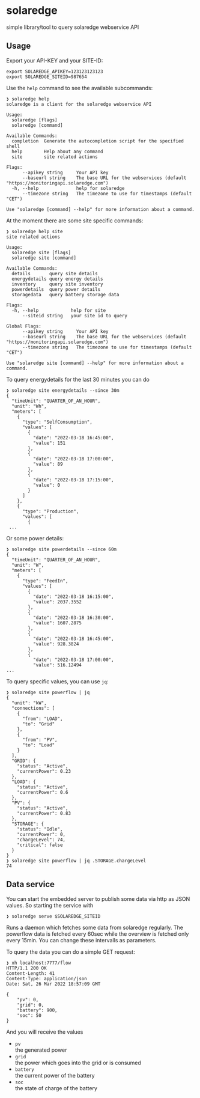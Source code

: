# solaredge

simple library/tool to query solaredge webservice API

## Usage

Export your API-KEY and your SITE-ID:
~~~
export SOLAREDGE_APIKEY=123123123123
export SOLAREDGE_SITEID=987654
~~~

Use the `help` command to see the available subcommands:

~~~
❯ solaredge help
solaredge is a client for the solaredge webservice API

Usage:
  solaredge [flags]
  solaredge [command]

Available Commands:
  completion  Generate the autocompletion script for the specified shell
  help        Help about any command
  site        site related actions

Flags:
      --apikey string     Your API key
      --baseurl string    The base URL for the webservices (default "https://monitoringapi.solaredge.com")
  -h, --help              help for solaredge
      --timezone string   The timezone to use for timestamps (default "CET")

Use "solaredge [command] --help" for more information about a command.
~~~

At the moment there are some site specific commands:

~~~
❯ solaredge help site
site related actions

Usage:
  solaredge site [flags]
  solaredge site [command]

Available Commands:
  details       query site details
  energydetails query energy details
  inventory     query site inventory
  powerdetails  query power details
  storagedata   query battery storage data

Flags:
  -h, --help            help for site
      --siteid string   your site id to query

Global Flags:
      --apikey string     Your API key
      --baseurl string    The base URL for the webservices (default "https://monitoringapi.solaredge.com")
      --timezone string   The timezone to use for timestamps (default "CET")

Use "solaredge site [command] --help" for more information about a command.
~~~

To query energydetails for the last 30 minutes you can do

~~~
❯ solaredge site energydetails --since 30m
{
  "timeUnit": "QUARTER_OF_AN_HOUR",
  "unit": "Wh",
  "meters": [
    {
      "type": "SelfConsumption",
      "values": [
        {
          "date": "2022-03-18 16:45:00",
          "value": 151
        },
        {
          "date": "2022-03-18 17:00:00",
          "value": 89
        },
        {
          "date": "2022-03-18 17:15:00",
          "value": 0
        }
      ]
    },
    {
      "type": "Production",
      "values": [
        {
 ...
~~~

Or some power details:

~~~
❯ solaredge site powerdetails --since 60m
{
  "timeUnit": "QUARTER_OF_AN_HOUR",
  "unit": "W",
  "meters": [
    {
      "type": "FeedIn",
      "values": [
        {
          "date": "2022-03-18 16:15:00",
          "value": 2037.3552
        },
        {
          "date": "2022-03-18 16:30:00",
          "value": 1607.2875
        },
        {
          "date": "2022-03-18 16:45:00",
          "value": 928.3824
        },
        {
          "date": "2022-03-18 17:00:00",
          "value": 516.12494
...
~~~

To query specific values, you can use `jq`:
~~~
❯ solaredge site powerflow | jq
{
  "unit": "kW",
  "connections": [
    {
      "from": "LOAD",
      "to": "Grid"
    },
    {
      "from": "PV",
      "to": "Load"
    }
  ],
  "GRID": {
    "status": "Active",
    "currentPower": 0.23
  },
  "LOAD": {
    "status": "Active",
    "currentPower": 0.6
  },
  "PV": {
    "status": "Active",
    "currentPower": 0.83
  },
  "STORAGE": {
    "status": "Idle",
    "currentPower": 0,
    "chargeLevel": 74,
    "critical": false
  }
}
❯ solaredge site powerflow | jq .STORAGE.chargeLevel
74
~~~

## Data service

You can start the embedded server to publish some data via http as JSON values.
So starting the service with
~~~
❯ solaredge serve $SOLAREDGE_SITEID
~~~
Runs a daemon which fetches some data from solaredge regularly. The powerflow
data is fetched every 60sec while the overview is fetched only every 15min. You
can change these intervalls as parameters.

To query the data you can do a simple GET request:
~~~
❯ xh localhost:7777/flow
HTTP/1.1 200 OK
Content-Length: 41
Content-Type: application/json
Date: Sat, 26 Mar 2022 18:57:09 GMT

{
    "pv": 0,
    "grid": 0,
    "battery": 900,
    "soc": 50
}
~~~

And you will receive the values

 - `pv`<br>
   the generated power
 - `grid`<br>
   the power which goes into the grid or is consumed
 - `battery`<br>
   the current power of the battery
 - `soc`<br>
   the state of charge of the battery